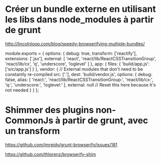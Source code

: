 

Créer un bundle externe en utilisant les libs dans node_modules à partir de grunt
==============

http://lincolnloop.com/blog/speedy-browserifying-multiple-bundles/

module.exports = {
  options: {
    debug: true,
    transform: ['reactify'],
    extensions: ['.jsx'],
    external: [
      'react',
      'react/lib/ReactCSSTransitionGroup',
      'react/lib/cx',
      'q',
      'underscore',
      'loglevel'
    ]
  },
  app: {
    files: {
      'build/app.js': ['src/app.js']
    }
  },
  vendor: {
    // External modules that don't need to be constantly re-compiled
    src: ['.'],
    dest: 'build/vendor.js',
    options: {
      debug: false,
      alias: [
        'react:',
        'react/lib/ReactCSSTransitionGroup:',
        'react/lib/cx:',
        'q:',
        'underscore:',
        'loglevel:'
      ],
      external: null  // Reset this here because it's not needed
    }
  }
};


Shimmer des plugins non-CommonJs à partir de grunt, avec un transform
=========

https://github.com/jmreidy/grunt-browserify/issues/181

https://github.com/thlorenz/browserify-shim

